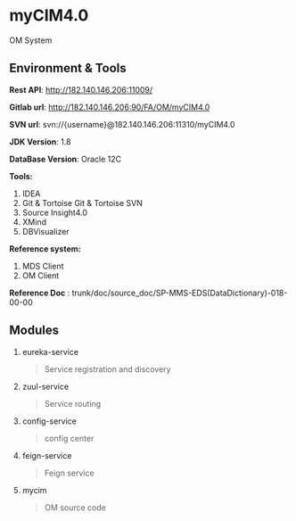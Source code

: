 # myCIM4.0

OM System

## Environment & Tools

**Rest API**: http://182.140.146.206:11009/  

**Gitlab url**: http://182.140.146.206:90/FA/OM/myCIM4.0

**SVN url**: svn://{username}@182.140.146.206:11310/myCIM4.0

**JDK Version**: 1.8

**DataBase Version**: Oracle 12C

**Tools:**

1. IDEA
2. Git & Tortoise Git & Tortoise SVN
3. Source Insight4.0
4. XMind
5. DBVisualizer

**Reference system:**

1. MDS Client
2. OM Client

**Reference Doc** : trunk/doc/source_doc/SP-MMS-EDS(DataDictionary)-018-00-00

## Modules
1. eureka-service

    > Service registration and discovery 
2. zuul-service

    > Service routing
3. config-service

    > config center
4. feign-service

    > Feign service
5. mycim

    > OM source code

